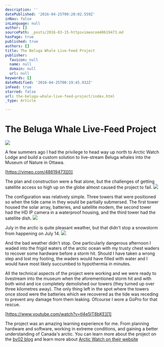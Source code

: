 ```yaml
---
description: ''
datePublished: '2016-04-25T00:20:02.559Z'
inNav: false
inLanguage: null
author: []
sourcePath: _posts/2016-03-15-httpsvimeocom48619473.md
hasPage: true
published: true
authors: []
title: The Beluga Whale Live-Feed Project
publisher:
  favicon: null
  name: null
  domain: null
  url: null
keywords: []
dateModified: '2016-04-25T00:19:45.932Z'
inFeed: true
starred: false
url: the-beluga-whale-live-feed-project/index.html
_type: Article

---
```

# The Beluga Whale Live-Feed Project
![](https://the-grid-user-content.s3-us-west-2.amazonaws.com/c9fdcf02-08ed-4d61-90e9-7d3c195ab4c5.jpg)

A few summers ago I had the privilege to head way up north to Arctic Watch Lodge and build a custom solution to live-stream Beluga whales into the Museum of Nature in Ottawa.

[https://vimeo.com/48619473][0]

The plan and construction were a feat alone, but the challenges of getting satellite access so high up on the globe almost caused the project to fail.
![](https://the-grid-user-content.s3-us-west-2.amazonaws.com/6519c7ad-eb9d-4804-b185-9e4b1d665f6d.jpg)

The configuration was relatively simple. Three towers that were positioned so when the tide came in they would be partially submersed. The first tower housed the solar array, batteries, and satellite modem, the second tower had the HD IP camera in a waterproof housing, and the third tower had the satellite dish.
![](https://the-grid-user-content.s3-us-west-2.amazonaws.com/77cd7de1-7398-4857-90cf-e4b4efe999a6.jpg)

July in the arctic is quite pleasant weather, but that didn't stop a snowstorm from happening on July 14\.
![](https://the-grid-user-content.s3-us-west-2.amazonaws.com/0fbdebd5-2e8f-4199-b059-7a3772360283.jpg)

And the bad weather didn't stop. One particularly dangerous afternoon I waded into the frigid waters of the arctic ocean with my trusty chest waders to recover some hardware before a storm hit. Should I have taken a wrong step and lost my footing, the waders would have filled with water and I would have most likely succumbed to hypothermia in minutes.

All the technical aspects of the project were working and we were ready to livestream into the museum when the aforementioned storm hit and with both wind and ice completely demolished our towers (they turned up over three kilometres away). The only thing left in the spot where the towers once stood were the batteries which we recovered as the tide was receding to prevent any damage from them leaking. Ofcourse I wore a GoPro for that rescue.

[https://www.youtube.com/watch?v=tl4e5lT8bKE][1]

The project was an amazing learning experience for me. From planning hardware and software, working in extreme conditions, and gaining a better understanding of Canada's arctic. You can learn more about the project on the [bv02 blog][2] and learn more about [Arctic Watch on their website][3]

[0]: https://vimeo.com/48619473 "Video"
[1]: https://www.youtube.com/watch?v=tl4e5lT8bKE "Video"
[2]: http://www.bv02.com/failure-is-always-an-option-creating-in-the-real-world/
[3]: http://arcticwatch.ca/